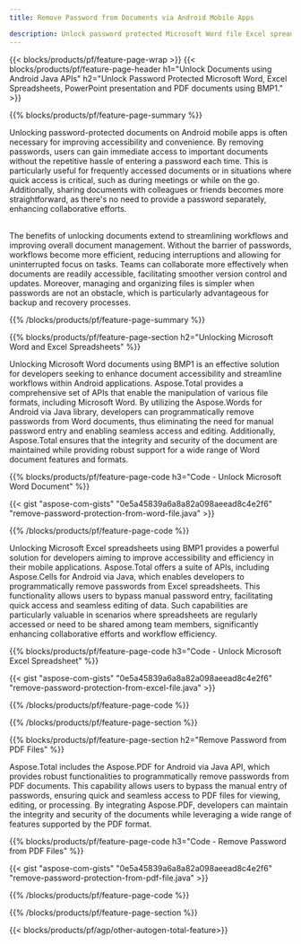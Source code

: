 ```yaml
---
title: Remove Password from Documents via Android Mobile Apps

description: Unlock password protected Microsoft Word file Excel spreadsheet PowerPoint presentation and PDF files via mobile android application.
---
```


{{< blocks/products/pf/feature-page-wrap >}}
{{< blocks/products/pf/feature-page-header h1="Unlock Documents using Android Java APIs" h2="Unlock Password Protected Microsoft Word, Excel Spreadsheets, PowerPoint presentation and PDF documents using BMP1." >}}

{{% blocks/products/pf/feature-page-summary %}}

Unlocking password-protected documents on Android mobile apps is often necessary for improving accessibility and convenience. By removing passwords, users can gain immediate access to important documents without the repetitive hassle of entering a password each time. This is particularly useful for frequently accessed documents or in situations where quick access is critical, such as during meetings or while on the go. Additionally, sharing documents with colleagues or friends becomes more straightforward, as there's no need to provide a password separately, enhancing collaborative efforts. <br /><br />

The benefits of unlocking documents extend to streamlining workflows and improving overall document management. Without the barrier of passwords, workflows become more efficient, reducing interruptions and allowing for uninterrupted focus on tasks. Teams can collaborate more effectively when documents are readily accessible, facilitating smoother version control and updates. Moreover, managing and organizing files is simpler when passwords are not an obstacle, which is particularly advantageous for backup and recovery processes. 

{{% /blocks/products/pf/feature-page-summary  %}}

{{% blocks/products/pf/feature-page-section  h2="Unlocking Microsoft Word and Excel Spreadsheets" %}}

Unlocking Microsoft Word documents using BMP1 is an effective solution for developers seeking to enhance document accessibility and streamline workflows within Android applications. Aspose.Total provides a comprehensive set of APIs that enable the manipulation of various file formats, including Microsoft Word. By utilizing the Aspose.Words for Android via Java library, developers can programmatically remove passwords from Word documents, thus eliminating the need for manual password entry and enabling seamless access and editing. Additionally, Aspose.Total ensures that the integrity and security of the document are maintained while providing robust support for a wide range of Word document features and formats.

{{% blocks/products/pf/feature-page-code h3="Code - Unlock Microsoft Word Document" %}}

{{< gist "aspose-com-gists" "0e5a45839a6a8a82a098aeead8c4e2f6" "remove-password-protection-from-word-file.java" >}}

{{% /blocks/products/pf/feature-page-code  %}}

Unlocking Microsoft Excel spreadsheets using BMP1 provides a powerful solution for developers aiming to improve accessibility and efficiency in their mobile applications. Aspose.Total offers a suite of APIs, including Aspose.Cells for Android via Java, which enables developers to programmatically remove passwords from Excel spreadsheets. This functionality allows users to bypass manual password entry, facilitating quick access and seamless editing of data. Such capabilities are particularly valuable in scenarios where spreadsheets are regularly accessed or need to be shared among team members, significantly enhancing collaborative efforts and workflow efficiency. 

{{% blocks/products/pf/feature-page-code h3="Code - Unlock Microsoft Excel Spreadsheet" %}}

{{< gist "aspose-com-gists" "0e5a45839a6a8a82a098aeead8c4e2f6" "remove-password-protection-from-excel-file.java" >}}

{{% /blocks/products/pf/feature-page-code  %}}

{{% /blocks/products/pf/feature-page-section %}}

{{% blocks/products/pf/feature-page-section  h2="Remove Password from PDF Files" %}}

Aspose.Total includes the Aspose.PDF for Android via Java API, which provides robust functionalities to programmatically remove passwords from PDF documents. This capability allows users to bypass the manual entry of passwords, ensuring quick and seamless access to PDF files for viewing, editing, or processing. By integrating Aspose.PDF, developers can maintain the integrity and security of the documents while leveraging a wide range of features supported by the PDF format. 

{{% blocks/products/pf/feature-page-code h3="Code - Remove Password from PDF Files" %}}

{{< gist "aspose-com-gists" "0e5a45839a6a8a82a098aeead8c4e2f6" "remove-password-protection-from-pdf-file.java" >}}

{{% /blocks/products/pf/feature-page-code  %}}

{{% /blocks/products/pf/feature-page-section %}}

{{< blocks/products/pf/agp/other-autogen-total-feature>}}